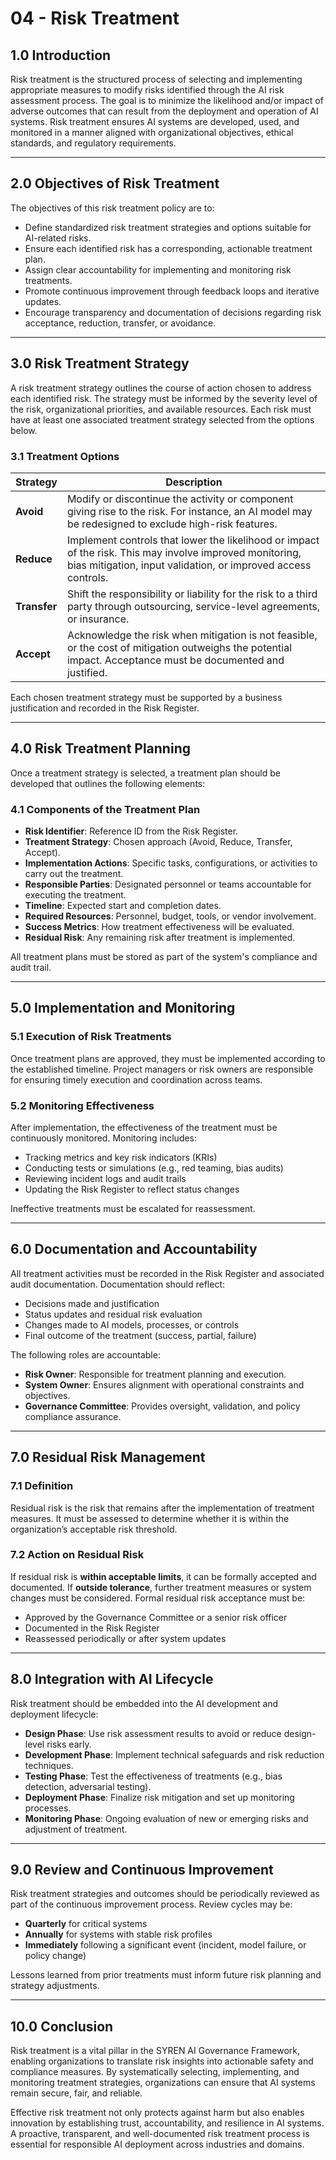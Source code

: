 # 04 - Risk Treatment

## 1.0 Introduction

Risk treatment is the structured process of selecting and implementing appropriate measures to modify risks identified through the AI risk assessment process. The goal is to minimize the likelihood and/or impact of adverse outcomes that can result from the deployment and operation of AI systems. Risk treatment ensures AI systems are developed, used, and monitored in a manner aligned with organizational objectives, ethical standards, and regulatory requirements.

---

## 2.0 Objectives of Risk Treatment

The objectives of this risk treatment policy are to:

- Define standardized risk treatment strategies and options suitable for AI-related risks.
- Ensure each identified risk has a corresponding, actionable treatment plan.
- Assign clear accountability for implementing and monitoring risk treatments.
- Promote continuous improvement through feedback loops and iterative updates.
- Encourage transparency and documentation of decisions regarding risk acceptance, reduction, transfer, or avoidance.

---

## 3.0 Risk Treatment Strategy

A risk treatment strategy outlines the course of action chosen to address each identified risk. The strategy must be informed by the severity level of the risk, organizational priorities, and available resources. Each risk must have at least one associated treatment strategy selected from the options below.

### 3.1 Treatment Options

| Strategy      | Description |
|---------------|-------------|
| **Avoid**     | Modify or discontinue the activity or component giving rise to the risk. For instance, an AI model may be redesigned to exclude high-risk features. |
| **Reduce**    | Implement controls that lower the likelihood or impact of the risk. This may involve improved monitoring, bias mitigation, input validation, or improved access controls. |
| **Transfer**  | Shift the responsibility or liability for the risk to a third party through outsourcing, service-level agreements, or insurance. |
| **Accept**    | Acknowledge the risk when mitigation is not feasible, or the cost of mitigation outweighs the potential impact. Acceptance must be documented and justified. |

Each chosen treatment strategy must be supported by a business justification and recorded in the Risk Register.

---

## 4.0 Risk Treatment Planning

Once a treatment strategy is selected, a treatment plan should be developed that outlines the following elements:

### 4.1 Components of the Treatment Plan

- **Risk Identifier**: Reference ID from the Risk Register.
- **Treatment Strategy**: Chosen approach (Avoid, Reduce, Transfer, Accept).
- **Implementation Actions**: Specific tasks, configurations, or activities to carry out the treatment.
- **Responsible Parties**: Designated personnel or teams accountable for executing the treatment.
- **Timeline**: Expected start and completion dates.
- **Required Resources**: Personnel, budget, tools, or vendor involvement.
- **Success Metrics**: How treatment effectiveness will be evaluated.
- **Residual Risk**: Any remaining risk after treatment is implemented.

All treatment plans must be stored as part of the system's compliance and audit trail.

---

## 5.0 Implementation and Monitoring

### 5.1 Execution of Risk Treatments

Once treatment plans are approved, they must be implemented according to the established timeline. Project managers or risk owners are responsible for ensuring timely execution and coordination across teams.

### 5.2 Monitoring Effectiveness

After implementation, the effectiveness of the treatment must be continuously monitored. Monitoring includes:

- Tracking metrics and key risk indicators (KRIs)
- Conducting tests or simulations (e.g., red teaming, bias audits)
- Reviewing incident logs and audit trails
- Updating the Risk Register to reflect status changes

Ineffective treatments must be escalated for reassessment.

---

## 6.0 Documentation and Accountability

All treatment activities must be recorded in the Risk Register and associated audit documentation. Documentation should reflect:

- Decisions made and justification
- Status updates and residual risk evaluation
- Changes made to AI models, processes, or controls
- Final outcome of the treatment (success, partial, failure)

The following roles are accountable:

- **Risk Owner**: Responsible for treatment planning and execution.
- **System Owner**: Ensures alignment with operational constraints and objectives.
- **Governance Committee**: Provides oversight, validation, and policy compliance assurance.

---

## 7.0 Residual Risk Management

### 7.1 Definition

Residual risk is the risk that remains after the implementation of treatment measures. It must be assessed to determine whether it is within the organization’s acceptable risk threshold.

### 7.2 Action on Residual Risk

If residual risk is **within acceptable limits**, it can be formally accepted and documented. If **outside tolerance**, further treatment measures or system changes must be considered. Formal residual risk acceptance must be:

- Approved by the Governance Committee or a senior risk officer
- Documented in the Risk Register
- Reassessed periodically or after system updates

---

## 8.0 Integration with AI Lifecycle

Risk treatment should be embedded into the AI development and deployment lifecycle:

- **Design Phase**: Use risk assessment results to avoid or reduce design-level risks early.
- **Development Phase**: Implement technical safeguards and risk reduction techniques.
- **Testing Phase**: Test the effectiveness of treatments (e.g., bias detection, adversarial testing).
- **Deployment Phase**: Finalize risk mitigation and set up monitoring processes.
- **Monitoring Phase**: Ongoing evaluation of new or emerging risks and adjustment of treatment.

---

## 9.0 Review and Continuous Improvement

Risk treatment strategies and outcomes should be periodically reviewed as part of the continuous improvement process. Review cycles may be:

- **Quarterly** for critical systems
- **Annually** for systems with stable risk profiles
- **Immediately** following a significant event (incident, model failure, or policy change)

Lessons learned from prior treatments must inform future risk planning and strategy adjustments.

---

## 10.0 Conclusion

Risk treatment is a vital pillar in the SYREN AI Governance Framework, enabling organizations to translate risk insights into actionable safety and compliance measures. By systematically selecting, implementing, and monitoring treatment strategies, organizations can ensure that AI systems remain secure, fair, and reliable.

Effective risk treatment not only protects against harm but also enables innovation by establishing trust, accountability, and resilience in AI systems. A proactive, transparent, and well-documented risk treatment process is essential for responsible AI deployment across industries and domains.
